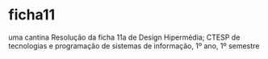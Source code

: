 # ficha11
uma cantina
Resolução da ficha 11a de Design Hipermédia; 
CTESP de tecnologias e programação de sistemas de informação, 1º ano, 1º semestre
